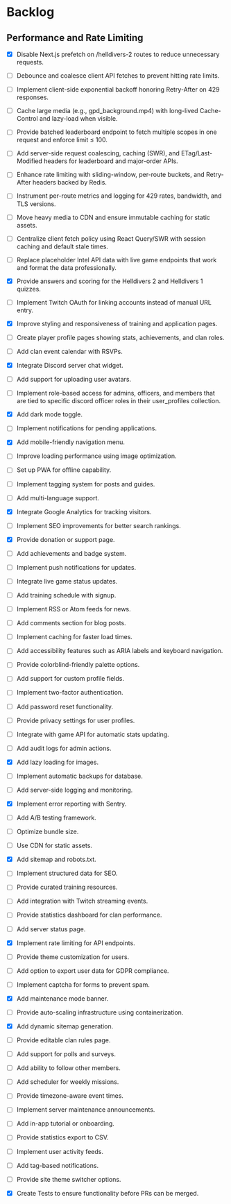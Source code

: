 # Backlog

## Performance and Rate Limiting

- [x] Disable Next.js prefetch on /helldivers-2 routes to reduce unnecessary requests.
- [ ] Debounce and coalesce client API fetches to prevent hitting rate limits.
- [ ] Implement client-side exponential backoff honoring Retry-After on 429 responses.
- [ ] Cache large media (e.g., gpd_background.mp4) with long-lived Cache-Control and lazy-load when visible.
- [ ] Provide batched leaderboard endpoint to fetch multiple scopes in one request and enforce limit ≤ 100.
- [ ] Add server-side request coalescing, caching (SWR), and ETag/Last-Modified headers for leaderboard and major-order APIs.
- [ ] Enhance rate limiting with sliding-window, per-route buckets, and Retry-After headers backed by Redis.
- [ ] Instrument per-route metrics and logging for 429 rates, bandwidth, and TLS versions.
- [ ] Move heavy media to CDN and ensure immutable caching for static assets.
- [ ] Centralize client fetch policy using React Query/SWR with session caching and default stale times.

- [ ] Replace placeholder Intel API data with live game endpoints that work and format the data professionally.
- [x] Provide answers and scoring for the Helldivers 2 and Helldivers 1 quizzes.
- [ ] Implement Twitch OAuth for linking accounts instead of manual URL entry.
- [x] Improve styling and responsiveness of training and application pages.
- [ ] Create player profile pages showing stats, achievements, and clan roles.
- [ ] Add clan event calendar with RSVPs.
- [x] Integrate Discord server chat widget.
- [ ] Add support for uploading user avatars.
- [ ] Implement role-based access for admins, officers, and members that are tied to specific discord officer roles in their user_profiles collection.
- [x] Add dark mode toggle.
- [ ] Implement notifications for pending applications.
- [x] Add mobile-friendly navigation menu.
- [ ] Improve loading performance using image optimization.
- [ ] Set up PWA for offline capability.
- [ ] Implement tagging system for posts and guides.
- [ ] Add multi-language support.
- [x] Integrate Google Analytics for tracking visitors.
- [ ] Implement SEO improvements for better search rankings.
- [x] Provide donation or support page.
- [ ] Add achievements and badge system.
- [ ] Implement push notifications for updates.
- [ ] Integrate live game status updates.
- [ ] Add training schedule with signup.
- [ ] Implement RSS or Atom feeds for news.
- [ ] Add comments section for blog posts.
- [ ] Implement caching for faster load times.
- [ ] Add accessibility features such as ARIA labels and keyboard navigation.
- [ ] Provide colorblind-friendly palette options.
- [ ] Add support for custom profile fields.
- [ ] Implement two-factor authentication.
- [ ] Add password reset functionality.
- [ ] Provide privacy settings for user profiles.
- [ ] Integrate with game API for automatic stats updating.
- [ ] Add audit logs for admin actions.
- [x] Add lazy loading for images.
- [ ] Implement automatic backups for database.
- [ ] Add server-side logging and monitoring.
- [x] Implement error reporting with Sentry.
- [ ] Add A/B testing framework.
- [ ] Optimize bundle size.
- [ ] Use CDN for static assets.
- [x] Add sitemap and robots.txt.
- [ ] Implement structured data for SEO.
- [ ] Provide curated training resources.
- [ ] Add integration with Twitch streaming events.
- [ ] Provide statistics dashboard for clan performance.
- [ ] Add server status page.
- [x] Implement rate limiting for API endpoints.
- [ ] Provide theme customization for users.
- [ ] Add option to export user data for GDPR compliance.
- [ ] Implement captcha for forms to prevent spam.
- [x] Add maintenance mode banner.
- [ ] Provide auto-scaling infrastructure using containerization.
- [x] Add dynamic sitemap generation.
- [ ] Provide editable clan rules page.
- [ ] Add support for polls and surveys.
- [ ] Add ability to follow other members.
- [ ] Add scheduler for weekly missions.
- [ ] Provide timezone-aware event times.
- [ ] Implement server maintenance announcements.
- [ ] Add in-app tutorial or onboarding.
- [ ] Provide statistics export to CSV.
- [ ] Implement user activity feeds.
- [ ] Add tag-based notifications.
- [ ] Provide site theme switcher options.
- [x] Create Tests to ensure functionality before PRs can be merged.
